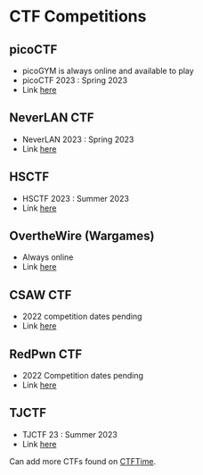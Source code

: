 # CTF Competitions

## picoCTF 
- picoGYM is always online and available to play 
- picoCTF 2023 : Spring 2023
- Link [here](https://picoctf.org/)

## NeverLAN CTF 
- NeverLAN 2023 : Spring 2023
- Link [here](https://neverlanctf.com/)

## HSCTF 
- HSCTF 2023 : Summer 2023
- Link [here](https://hsctf.com/)

## OvertheWire (Wargames)
- Always online 
- Link [here](https://overthewire.org/wargames/)

## CSAW CTF
- 2022 competition dates pending 
- Link [here](https://www.csaw.io/ctf)

## RedPwn CTF
- 2022 Competition dates pending
- Link [here](https://ctf.redpwn.net/)

## TJCTF
- TJCTF 23 : Summer 2023
- Link [here](https://tjctf.org/)

Can add more CTFs found on [CTFTime](https://ctftime.org/). 